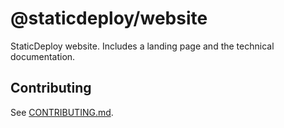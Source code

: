 # @staticdeploy/website

StaticDeploy website. Includes a landing page and the technical documentation.

## Contributing

See [CONTRIBUTING.md](CONTRIBUTING.md).
